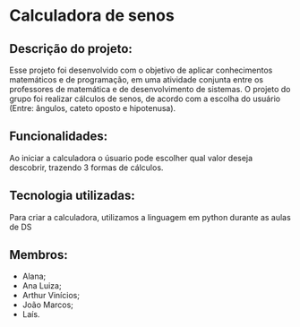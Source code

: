 # Calculadora de senos
## Descrição do projeto:
Esse projeto foi desenvolvido com o objetivo de aplicar conhecimentos matemáticos e de programação, em uma atividade conjunta entre os professores de matemática e de desenvolvimento de sistemas.
O projeto do grupo foi realizar cálculos de senos, de acordo com a escolha do usuário (Entre: ângulos, cateto oposto e hipotenusa).

## Funcionalidades:
Ao iniciar a calculadora o úsuario pode escolher qual valor deseja descobrir, trazendo 3 formas de cálculos.

## Tecnologia utilizadas:
Para criar a calculadora, utilizamos a linguagem em python durante as aulas de DS

## Membros:
* Alana;
* Ana Luiza;
* Arthur Vinícios;
* João Marcos;
* Laís.
